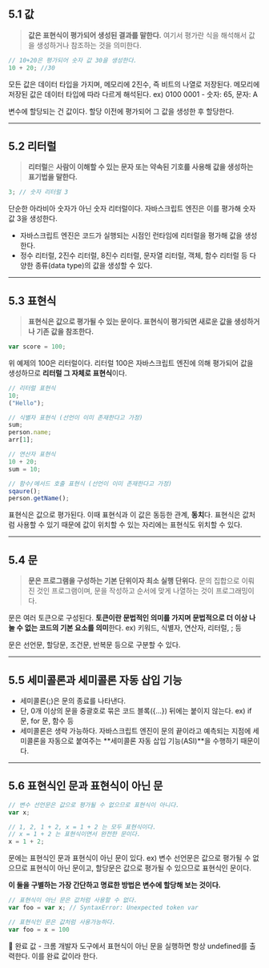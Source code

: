 ## 5.1 값

> **값은 표현식이 평가되어 생성된 결과를 말한다.** 여기서 평가란 식을 해석해서 값을 생성하거나 참조하는 것을 의미한다.

```javascript
// 10+20은 평가되어 숫자 값 30을 생성한다.
10 + 20; //30
```

모든 값은 데이터 타입을 가지며, 메모리에 2진수, 즉 비트의 나열로 저장된다. 메모리에 저장된 값은 데이터 타입에 따라 다르게 해석된다. ex) 0100 0001 - 숫자: 65, 문자: A

변수에 할당되는 건 값이다.
할당 이전에 평가되어 그 값을 생성한 후 할당한다.

---

## 5.2 리터럴

> **리터럴**은 **사람이 이해할 수 있는 문자 또는 약속된 기호를 사용해 값을 생성하는 표기법을 말한다.**

```javascript
3; // 숫자 리터럴 3
```

단순한 아라비아 숫자가 아닌 숫자 리터럴이다. 자바스크립트 엔진은 이를 평가해 숫자 값 3을 생성한다.

- 자바스크립트 엔진은 코드가 실행되는 시점인 런타임에 리터럴을 평가해 값을 생성한다.
- 정수 리터럴, 2진수 리터럴, 8진수 리터럴, 문자열 리터럴, 객체, 함수 리터럴 등 다양한 종류(data type)의 값을 생성할 수 있다.

---

## 5.3 표현식

> **표현식은 값으로 평가될 수 있는 문이다. 표현식이 평가되면 새로운 값을 생성하거나 기존 값을 참조한다.**

```javascript
var score = 100;
```

위 예제의 100은 리터럴이다. 리터럴 100은 자바스크립트 엔진에 의해 평가되어 값을 생성하므로 **리터럴 그 자체로 표현식**이다.

```javascript
// 리터럴 표현식
10;
("Hello");

// 식별자 표현식 (선언이 이미 존재한다고 가정)
sum;
person.name;
arr[1];

// 연산자 표현식
10 + 20;
sum = 10;

// 함수/메서드 호출 표현식 (선언이 이미 존재한다고 가정)
sqaure();
person.getName();
```

표현식은 값으로 평가된다. 이때 표현식과 이 값은 동등한 관계, **동치**다.
표현식은 값처럼 사용할 수 있기 때문에 값이 위치할 수 있는 자리에는 표현식도 위치할 수 있다.

---

## 5.4 문

> **문은 프로그램을 구성하는 기본 단위이자 최소 실행 단위다.** 문의 집합으로 이뤄진 것인 프로그램이며, 문을 작성하고 순서에 맞게 나열하는 것이 프로그래밍이다.

문은 여러 토큰으로 구성된다. **토큰이란 문법적인 의미를 가지며 문법적으로 더 이상 나눌 수 없는 코드의 기본 요소를 의미**한다. ex) 키워드, 식별자, 연산자, 리터럴, ; 등

문은 선언문, 할당문, 조건문, 반복문 등으로 구분할 수 있다.

---

## 5.5 세미콜론과 세미콜론 자동 삽입 기능

- 세미콜론(;)은 문의 종료를 나타낸다.
- 단, 0개 이상의 문을 중괄호로 묶은 코드 블록({...}) 뒤에는 붙이지 않는다. ex) if 문, for 문, 함수 등
- 세미콜론은 생략 가능하다. 자바스크립트 엔진이 문의 끝이라고 예측되는 지점에 세미콜론을 자동으로 붙여주는 **세미콜론 자동 삽입 기능(ASI)**을 수행하기 때문이다.

---

## 5.6 표현식인 문과 표현식이 아닌 문

```javascript
// 변수 선언문은 값으로 평가될 수 없으므로 표현식이 아니다.
var x;

// 1, 2, 1 + 2, x = 1 + 2 는 모두 표현식이다.
// x = 1 + 2 는 표현식이면서 완전한 문이다.
x = 1 + 2;
```

문에는 표현식인 문과 표현식이 아닌 문이 있다.
ex) 변수 선언문은 값으로 평가될 수 없으므로 표현식이 아닌 문이고, 할당문은 값으로 평가될 수 있으므로 표현식인 문이다.

**이 둘을 구별하는 가장 간단하고 명료한 방법은 변수에 할당해 보는 것이다.**

```javascript
// 표현식이 아닌 문은 값처럼 사용할 수 없다.
var foo = var x; // SyntaxError: Unexpected token var

// 표현식인 문은 값처럼 사용가능하다.
var foo = x = 100
```

🌱 완료 값 - 크롬 개발자 도구에서 표현식이 아닌 문을 실행하면 항상 undefined를 출력한다. 이를 완료 값이라 한다.
